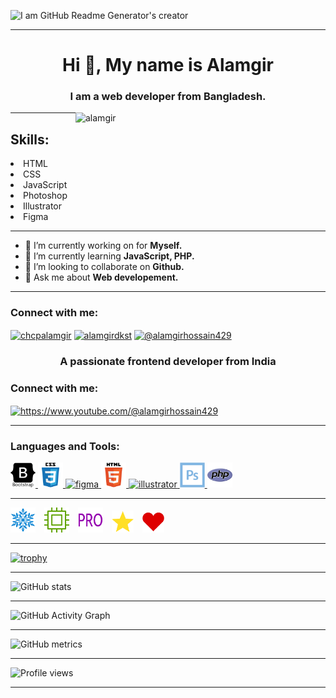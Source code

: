 
![I am GitHub Readme Generator's creator](https://pbs.twimg.com/profile_banners/2417267923/1691802496/600x200)

*************************************************************************************************************

<h1 align="center">Hi 👋, My name is Alamgir</h1>

<h3 align="center">I am a web developer from Bangladesh.</h3>

<img align="right" alt="alamgir" width="400" src="https://th.bing.com/th/id/R.e1f3413bf5036045713341394f617225?rik=DrIIfudtfqKgig&pid=ImgRaw&r=0"/>


**********************************************************************


<h2 align="left">Skills:</h2>
<li>HTML</li>
<li>CSS</li>
<li>JavaScript</li>
<li>Photoshop</li>
<li>Illustrator</li>
<li>Figma</li>

**********************************************************************

- 🔭 I’m currently working on for  **Myself.** 
- 🌱 I’m currently learning  **JavaScript, PHP.** 
- 👯 I’m looking to collaborate on  **Github.**
- 💬 Ask me about  **Web developement.**

************************************************************************
<h3 align="left">Connect with me:</h3>
<p align="left">
<a href="https://twitter.com/chcpalamgir" target="blank"><img align="center" src="https://raw.githubusercontent.com/rahuldkjain/github-profile-readme-generator/master/src/images/icons/Social/twitter.svg" alt="chcpalamgir" height="30" width="40" /></a>
<a href="https://fb.com/alamgirdkst" target="blank"><img align="center" src="https://raw.githubusercontent.com/rahuldkjain/github-profile-readme-generator/master/src/images/icons/Social/facebook.svg" alt="alamgirdkst" height="30" width="40" /></a>
<a href="https://www.youtube.com/c/@alamgirhossain429" target="blank"><img align="center" src="https://raw.githubusercontent.com/rahuldkjain/github-profile-readme-generator/master/src/images/icons/Social/youtube.svg" alt="@alamgirhossain429" height="30" width="40" /></a>
</p>

<h3 align="center">A passionate frontend developer from India</h3>

<h3 align="left">Connect with me:</h3>
<p align="left">
<a href="https://www.youtube.com/c/https://www.youtube.com/@alamgirhossain429" target="blank"><img align="center" src="https://raw.githubusercontent.com/rahuldkjain/github-profile-readme-generator/master/src/images/icons/Social/youtube.svg" alt="https://www.youtube.com/@alamgirhossain429" height="30" width="40" /></a>
</p>


************************************************************************

<h3 align="left">Languages and Tools:</h3>
<p align="left"> <a href="https://getbootstrap.com" target="_blank" rel="noreferrer"> <img src="https://raw.githubusercontent.com/devicons/devicon/master/icons/bootstrap/bootstrap-plain-wordmark.svg" alt="bootstrap" width="40" height="40"/> </a> <a href="https://www.w3schools.com/css/" target="_blank" rel="noreferrer"> <img src="https://raw.githubusercontent.com/devicons/devicon/master/icons/css3/css3-original-wordmark.svg" alt="css3" width="40" height="40"/> </a> <a href="https://www.figma.com/" target="_blank" rel="noreferrer"> <img src="https://www.vectorlogo.zone/logos/figma/figma-icon.svg" alt="figma" width="40" height="40"/> </a> <a href="https://www.w3.org/html/" target="_blank" rel="noreferrer"> <img src="https://raw.githubusercontent.com/devicons/devicon/master/icons/html5/html5-original-wordmark.svg" alt="html5" width="40" height="40"/> </a> <a href="https://www.adobe.com/in/products/illustrator.html" target="_blank" rel="noreferrer"> <img src="https://www.vectorlogo.zone/logos/adobe_illustrator/adobe_illustrator-icon.svg" alt="illustrator" width="40" height="40"/> </a> <a href="https://www.photoshop.com/en" target="_blank" rel="noreferrer"> <img src="https://raw.githubusercontent.com/devicons/devicon/master/icons/photoshop/photoshop-line.svg" alt="photoshop" width="40" height="40"/> </a> <a href="https://www.php.net" target="_blank" rel="noreferrer"> <img src="https://raw.githubusercontent.com/devicons/devicon/master/icons/php/php-original.svg" alt="php" width="40" height="40"/> </a> </p>



************************************************************************



<a href='https://archiveprogram.github.com/'><img src='https://raw.githubusercontent.com/acervenky/animated-github-badges/master/assets/acbadge.gif' width='40' height='40'></a> <a href='https://docs.github.com/en/developers'><img src='https://raw.githubusercontent.com/acervenky/animated-github-badges/master/assets/devbadge.gif' width='40' height='40'></a> <a href='https://github.com/pricing'><img src='https://raw.githubusercontent.com/acervenky/animated-github-badges/master/assets/pro.gif' width='40' height='40'></a> <a href='https://stars.github.com/'><img src='https://raw.githubusercontent.com/acervenky/animated-github-badges/master/assets/starbadge.gif' width='35' height='35'></a> <a href='https://docs.github.com/en/github/supporting-the-open-source-community-with-github-sponsors'><img src='https://raw.githubusercontent.com/acervenky/animated-github-badges/master/assets/sponsorbadge.gif' width='35' height='35'></a> 

************************************************************************

[![trophy](https://github-profile-trophy.vercel.app/?username=coderalamgir)](https://github.com/ryo-ma/github-profile-trophy)


**********************************************************************

![GitHub stats](https://github-readme-stats.vercel.app/api?username=coderalamgir&show_icons=true)  

**********************************************************************

![GitHub Activity Graph](https://activity-graph.herokuapp.com/graph?username=coderalamgir)  
**********************************************************************

![GitHub metrics](https://metrics.lecoq.io/coderalamgir)  
**********************************************************************
![Profile views](https://gpvc.arturio.dev/coderalamgir)  
*********************************************

